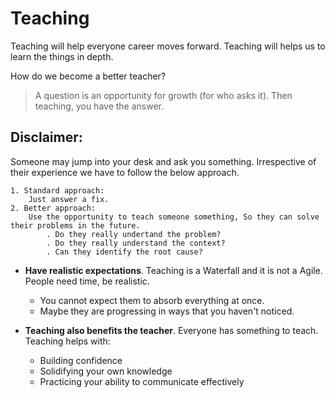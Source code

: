 # Teaching

Teaching will help everyone career moves forward. Teaching will helps us to learn the things in depth.

How do we become a better teacher?

> A question is an opportunity for growth (for who asks it). Then teaching, you have the answer.

## Disclaimer:

Someone may jump into your desk and ask you something. Irrespective of their experience we have to follow the below approach.

```
1. Standard approach: 
    Just answer a fix.
2. Better approach:
    Use the opportunity to teach someone something, So they can solve their problems in the future.
        . Do they really undertand the problem?
        . Do they really understand the context?
        . Can they identify the root cause?
```

* **Have realistic expectations**. Teaching is a Waterfall and it is not a Agile. People need time, be realistic.
  * You cannot expect them to absorb everything at once.
  * Maybe they are progressing in ways that you haven't noticed.

* **Teaching also benefits the teacher**. Everyone has something to teach. Teaching helps with:
  * Building confidence
  * Solidifying your own knowledge
  * Practicing your ability to communicate effectively
